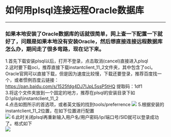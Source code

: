 # 如何用plsql连接远程Oracle数据库  
------
### 如果本地安装了Oracle数据库的话就很简单，网上查一下配置一下就好了，问题是如果本地没有安装Oracle，然后想直接连接远程数据库怎么办，期间走了很多弯路，现在记下来。  
1.首先下载安装plsql以后，打开不登录，点击取消(cancel)直接进入plsql  
2.这时要下载oci，推荐直接下载instantclient_11_2文件夹，其中包含了oci。Oracle官网可以直接下载，但是因为速度比较慢，下载还要登录，推荐百度找一个，或者惯例百度云链接：https://pan.baidu.com/s/1525fdg4DJ7IJpL5ssP5tHQ  提取码：1df1   
3.将这个文件夹放到一个固定的地方，推荐在plsql的安装目录下如D:\plsql\instantclient_11_2  
4.点击如图所示的首选项，或者英文版的找到tools/preferrence
![](https://upload-images.jianshu.io/upload_images/17736870-4d68c4eb919fc9fd.png?imageMogr2/auto-orient/strip%7CimageView2/2/w/1240)
5.根据安装的instantclient_11_2位置，在如下位置进行配置  
![](https://upload-images.jianshu.io/upload_images/17736870-96996f6543ee63af.png?imageMogr2/auto-orient/strip%7CimageView2/2/w/1240)
6.此时关闭plsql再重新输入用户名/用户密码/ip/端口号/SID就可以登录成功了。格式如下  
![](https://upload-images.jianshu.io/upload_images/17736870-c7032e9fed1e4134.png?imageMogr2/auto-orient/strip%7CimageView2/2/w/1240)

